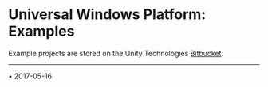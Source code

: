 ﻿Universal Windows Platform: Examples
========================

Example projects are stored on the Unity Technologies [Bitbucket](https://bitbucket.org/Unity-Technologies/windowsstoreappssamples).

---

<span class="page-edit">• 2017-05-16  <!-- include IncludeTextAmendPageYesEdit --></span><br/>